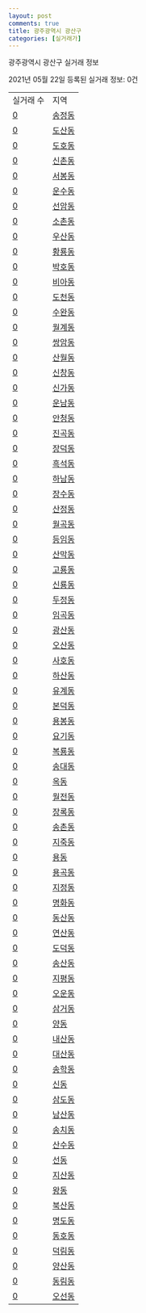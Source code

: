 ```yaml
---
layout: post
comments: true
title: 광주광역시 광산구
categories: [실거래가]
---
```


광주광역시 광산구 실거래 정보

2021년 05월 22일 등록된 실거래 정보: 0건


<table>
  <tr>
    <td>실거래 수</td>
    <td>지역</td>
  </tr>

  
  <tr>
    <td><a href="2920010100.html">0</a></td>
    <td><a href="2920010100.html">송정동</a></td>
  </tr>
    

  <tr>
    <td><a href="2920010200.html">0</a></td>
    <td><a href="2920010200.html">도산동</a></td>
  </tr>
    

  <tr>
    <td><a href="2920010300.html">0</a></td>
    <td><a href="2920010300.html">도호동</a></td>
  </tr>
    

  <tr>
    <td><a href="2920010400.html">0</a></td>
    <td><a href="2920010400.html">신촌동</a></td>
  </tr>
    

  <tr>
    <td><a href="2920010500.html">0</a></td>
    <td><a href="2920010500.html">서봉동</a></td>
  </tr>
    

  <tr>
    <td><a href="2920010600.html">0</a></td>
    <td><a href="2920010600.html">운수동</a></td>
  </tr>
    

  <tr>
    <td><a href="2920010700.html">0</a></td>
    <td><a href="2920010700.html">선암동</a></td>
  </tr>
    

  <tr>
    <td><a href="2920010800.html">0</a></td>
    <td><a href="2920010800.html">소촌동</a></td>
  </tr>
    

  <tr>
    <td><a href="2920010900.html">0</a></td>
    <td><a href="2920010900.html">우산동</a></td>
  </tr>
    

  <tr>
    <td><a href="2920011000.html">0</a></td>
    <td><a href="2920011000.html">황룡동</a></td>
  </tr>
    

  <tr>
    <td><a href="2920011100.html">0</a></td>
    <td><a href="2920011100.html">박호동</a></td>
  </tr>
    

  <tr>
    <td><a href="2920011200.html">0</a></td>
    <td><a href="2920011200.html">비아동</a></td>
  </tr>
    

  <tr>
    <td><a href="2920011300.html">0</a></td>
    <td><a href="2920011300.html">도천동</a></td>
  </tr>
    

  <tr>
    <td><a href="2920011400.html">0</a></td>
    <td><a href="2920011400.html">수완동</a></td>
  </tr>
    

  <tr>
    <td><a href="2920011500.html">0</a></td>
    <td><a href="2920011500.html">월계동</a></td>
  </tr>
    

  <tr>
    <td><a href="2920011600.html">0</a></td>
    <td><a href="2920011600.html">쌍암동</a></td>
  </tr>
    

  <tr>
    <td><a href="2920011700.html">0</a></td>
    <td><a href="2920011700.html">산월동</a></td>
  </tr>
    

  <tr>
    <td><a href="2920011800.html">0</a></td>
    <td><a href="2920011800.html">신창동</a></td>
  </tr>
    

  <tr>
    <td><a href="2920011900.html">0</a></td>
    <td><a href="2920011900.html">신가동</a></td>
  </tr>
    

  <tr>
    <td><a href="2920012000.html">0</a></td>
    <td><a href="2920012000.html">운남동</a></td>
  </tr>
    

  <tr>
    <td><a href="2920012100.html">0</a></td>
    <td><a href="2920012100.html">안청동</a></td>
  </tr>
    

  <tr>
    <td><a href="2920012200.html">0</a></td>
    <td><a href="2920012200.html">진곡동</a></td>
  </tr>
    

  <tr>
    <td><a href="2920012300.html">0</a></td>
    <td><a href="2920012300.html">장덕동</a></td>
  </tr>
    

  <tr>
    <td><a href="2920012400.html">0</a></td>
    <td><a href="2920012400.html">흑석동</a></td>
  </tr>
    

  <tr>
    <td><a href="2920012500.html">0</a></td>
    <td><a href="2920012500.html">하남동</a></td>
  </tr>
    

  <tr>
    <td><a href="2920012600.html">0</a></td>
    <td><a href="2920012600.html">장수동</a></td>
  </tr>
    

  <tr>
    <td><a href="2920012700.html">0</a></td>
    <td><a href="2920012700.html">산정동</a></td>
  </tr>
    

  <tr>
    <td><a href="2920012800.html">0</a></td>
    <td><a href="2920012800.html">월곡동</a></td>
  </tr>
    

  <tr>
    <td><a href="2920012900.html">0</a></td>
    <td><a href="2920012900.html">등임동</a></td>
  </tr>
    

  <tr>
    <td><a href="2920013000.html">0</a></td>
    <td><a href="2920013000.html">산막동</a></td>
  </tr>
    

  <tr>
    <td><a href="2920013100.html">0</a></td>
    <td><a href="2920013100.html">고룡동</a></td>
  </tr>
    

  <tr>
    <td><a href="2920013200.html">0</a></td>
    <td><a href="2920013200.html">신룡동</a></td>
  </tr>
    

  <tr>
    <td><a href="2920013300.html">0</a></td>
    <td><a href="2920013300.html">두정동</a></td>
  </tr>
    

  <tr>
    <td><a href="2920013400.html">0</a></td>
    <td><a href="2920013400.html">임곡동</a></td>
  </tr>
    

  <tr>
    <td><a href="2920013500.html">0</a></td>
    <td><a href="2920013500.html">광산동</a></td>
  </tr>
    

  <tr>
    <td><a href="2920013600.html">0</a></td>
    <td><a href="2920013600.html">오산동</a></td>
  </tr>
    

  <tr>
    <td><a href="2920013700.html">0</a></td>
    <td><a href="2920013700.html">사호동</a></td>
  </tr>
    

  <tr>
    <td><a href="2920013800.html">0</a></td>
    <td><a href="2920013800.html">하산동</a></td>
  </tr>
    

  <tr>
    <td><a href="2920013900.html">0</a></td>
    <td><a href="2920013900.html">유계동</a></td>
  </tr>
    

  <tr>
    <td><a href="2920014000.html">0</a></td>
    <td><a href="2920014000.html">본덕동</a></td>
  </tr>
    

  <tr>
    <td><a href="2920014100.html">0</a></td>
    <td><a href="2920014100.html">용봉동</a></td>
  </tr>
    

  <tr>
    <td><a href="2920014200.html">0</a></td>
    <td><a href="2920014200.html">요기동</a></td>
  </tr>
    

  <tr>
    <td><a href="2920014300.html">0</a></td>
    <td><a href="2920014300.html">복룡동</a></td>
  </tr>
    

  <tr>
    <td><a href="2920014400.html">0</a></td>
    <td><a href="2920014400.html">송대동</a></td>
  </tr>
    

  <tr>
    <td><a href="2920014500.html">0</a></td>
    <td><a href="2920014500.html">옥동</a></td>
  </tr>
    

  <tr>
    <td><a href="2920014600.html">0</a></td>
    <td><a href="2920014600.html">월전동</a></td>
  </tr>
    

  <tr>
    <td><a href="2920014700.html">0</a></td>
    <td><a href="2920014700.html">장록동</a></td>
  </tr>
    

  <tr>
    <td><a href="2920014800.html">0</a></td>
    <td><a href="2920014800.html">송촌동</a></td>
  </tr>
    

  <tr>
    <td><a href="2920014900.html">0</a></td>
    <td><a href="2920014900.html">지죽동</a></td>
  </tr>
    

  <tr>
    <td><a href="2920015000.html">0</a></td>
    <td><a href="2920015000.html">용동</a></td>
  </tr>
    

  <tr>
    <td><a href="2920015100.html">0</a></td>
    <td><a href="2920015100.html">용곡동</a></td>
  </tr>
    

  <tr>
    <td><a href="2920015200.html">0</a></td>
    <td><a href="2920015200.html">지정동</a></td>
  </tr>
    

  <tr>
    <td><a href="2920015300.html">0</a></td>
    <td><a href="2920015300.html">명화동</a></td>
  </tr>
    

  <tr>
    <td><a href="2920015400.html">0</a></td>
    <td><a href="2920015400.html">동산동</a></td>
  </tr>
    

  <tr>
    <td><a href="2920015500.html">0</a></td>
    <td><a href="2920015500.html">연산동</a></td>
  </tr>
    

  <tr>
    <td><a href="2920015600.html">0</a></td>
    <td><a href="2920015600.html">도덕동</a></td>
  </tr>
    

  <tr>
    <td><a href="2920015700.html">0</a></td>
    <td><a href="2920015700.html">송산동</a></td>
  </tr>
    

  <tr>
    <td><a href="2920015800.html">0</a></td>
    <td><a href="2920015800.html">지평동</a></td>
  </tr>
    

  <tr>
    <td><a href="2920015900.html">0</a></td>
    <td><a href="2920015900.html">오운동</a></td>
  </tr>
    

  <tr>
    <td><a href="2920016000.html">0</a></td>
    <td><a href="2920016000.html">삼거동</a></td>
  </tr>
    

  <tr>
    <td><a href="2920016100.html">0</a></td>
    <td><a href="2920016100.html">양동</a></td>
  </tr>
    

  <tr>
    <td><a href="2920016200.html">0</a></td>
    <td><a href="2920016200.html">내산동</a></td>
  </tr>
    

  <tr>
    <td><a href="2920016300.html">0</a></td>
    <td><a href="2920016300.html">대산동</a></td>
  </tr>
    

  <tr>
    <td><a href="2920016400.html">0</a></td>
    <td><a href="2920016400.html">송학동</a></td>
  </tr>
    

  <tr>
    <td><a href="2920016500.html">0</a></td>
    <td><a href="2920016500.html">신동</a></td>
  </tr>
    

  <tr>
    <td><a href="2920016600.html">0</a></td>
    <td><a href="2920016600.html">삼도동</a></td>
  </tr>
    

  <tr>
    <td><a href="2920016700.html">0</a></td>
    <td><a href="2920016700.html">남산동</a></td>
  </tr>
    

  <tr>
    <td><a href="2920016800.html">0</a></td>
    <td><a href="2920016800.html">송치동</a></td>
  </tr>
    

  <tr>
    <td><a href="2920016900.html">0</a></td>
    <td><a href="2920016900.html">산수동</a></td>
  </tr>
    

  <tr>
    <td><a href="2920017000.html">0</a></td>
    <td><a href="2920017000.html">선동</a></td>
  </tr>
    

  <tr>
    <td><a href="2920017100.html">0</a></td>
    <td><a href="2920017100.html">지산동</a></td>
  </tr>
    

  <tr>
    <td><a href="2920017200.html">0</a></td>
    <td><a href="2920017200.html">왕동</a></td>
  </tr>
    

  <tr>
    <td><a href="2920017300.html">0</a></td>
    <td><a href="2920017300.html">북산동</a></td>
  </tr>
    

  <tr>
    <td><a href="2920017400.html">0</a></td>
    <td><a href="2920017400.html">명도동</a></td>
  </tr>
    

  <tr>
    <td><a href="2920017500.html">0</a></td>
    <td><a href="2920017500.html">동호동</a></td>
  </tr>
    

  <tr>
    <td><a href="2920017600.html">0</a></td>
    <td><a href="2920017600.html">덕림동</a></td>
  </tr>
    

  <tr>
    <td><a href="2920017700.html">0</a></td>
    <td><a href="2920017700.html">양산동</a></td>
  </tr>
    

  <tr>
    <td><a href="2920017800.html">0</a></td>
    <td><a href="2920017800.html">동림동</a></td>
  </tr>
    

  <tr>
    <td><a href="2920020200.html">0</a></td>
    <td><a href="2920020200.html">오선동</a></td>
  </tr>
    


</table>
    